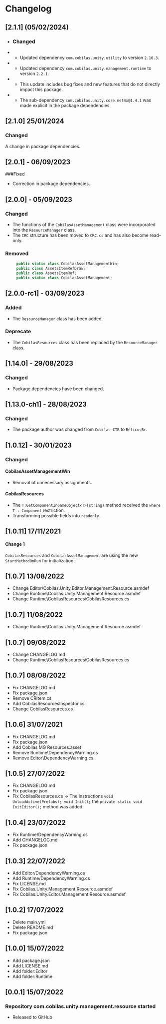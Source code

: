 # Changelog
## [2.1.1] (05/02/2024)
- ### Changed
- - Updated dependency `com.cobilas.unity.utility` to version `2.10.3`.
- - Updated dependency `com.cobilas.unity.management.runtime` to version `2.2.1`.
- - This update includes bug fixes and new features that do not directly impact this package.
- - The sub-dependency `com.cobilas.unity.core.net4x@1.4.1` was made explicit in the package dependencies.
## [2.1.0] 25/01/2024
### Changed
A change in package dependencies.
## [2.0.1] - 06/09/2023
###Fixed
- Correction in package dependencies.
## [2.0.0] - 05/09/2023
### Changed
- The functions of the `CobilasAssetManagement` class were incorporated into the `ResourceManager` class.
- The `CRC` structure has been moved to `CRC.cs` and has also become read-only.
### Removed
```c#
     public static class CobilasAssetManagementWin;
     public class AssetsItemRefDraw;
     public class AssetsItemRef;
     public static class CobilasAssetManagement;
```
## [2.0.0-rc1] - 03/09/2023
### Added
- The `ResourceManager` class has been added.
### Deprecate
- The `CobilasResources` class has been replaced by the `ResourceManager` class.
## [1.14.0] - 29/08/2023
### Changed
- Package dependencies have been changed.
## [1.13.0-ch1] - 28/08/2023
### Changed
- The package author was changed from `Cobilas CTB` to `BélicusBr`.
## [1.0.12] - 30/01/2023
### Changed
#### CobilasAssetManagementWin
- Removal of unnecessary assignments.
#### CobilasResources
- The `T:GetComponentInGameObject<T>(string)` method received the `where T : Component` restriction.
- Transforming possible fields into `readonly`.
## [1.0.11] 17/11/2021
#### Change 1
`CobilasResources` and `CobilasAssetManagement` are using the new `StartMethodOnRun` for initialization.
## [1.0.7] 13/08/2022
- Change Editor\Cobilas.Unity.Editor.Management.Resource.asmdef
- Change Runtime\Cobilas.Unity.Management.Resource.asmdef
- Change Runtime\CobilasResources\CobilasResources.cs
## [1.0.7] 11/08/2022
- Change Runtime\Cobilas.Unity.Management.Resource.asmdef
## [1.0.7] 09/08/2022
- Change CHANGELOG.md
- Change Runtime\CobilasResources\CobilasResources.cs
## [1.0.7] 08/08/2022
- Fix CHANGELOG.md
- Fix package.json
- Remove CRItem.cs
- Add CobilasResourcesInspector.cs
- Change CobilasResources.cs
## [1.0.6] 31/07/2021
- Fix CHANGELOG.md
- Fix package.json
- Add Cobilas MG Resources.asset
- Remove Runtime\DependencyWarning.cs
- Remove Editor\DependencyWarning.cs
## [1.0.5] 27/07/2022
- Fix CHANGELOG.md
- Fix package.json
- Fix CobilasResources.cs
-> The instructions `void UnloadActive(Prefabs); void Init();` the `private static void InitEditor();` method was added.
## [1.0.4] 23/07/2022
- Fix Runtime/DependencyWarning.cs
- Add CHANGELOG.md
- Fix package.json
## [1.0.3] 22/07/2022
- Add Editor/DependencyWarning.cs
- Add Runtime/DependencyWarning.cs
- Fix LICENSE.md
- Fix Cobilas.Unity.Management.Resource.asmdef
- Fix Cobilas.Unity.Editor.Management.Resource.asmdef
## [1.0.2] 17/07/2022
- Delete main.yml
- Delete README.md
- Fix package.json
## [1.0.0] 15/07/2022
- Add package.json
- Add LICENSE.md
- Add folder:Editor
- Add folder:Runtime
## [0.0.1] 15/07/2022
### Repository com.cobilas.unity.management.resource started
- Released to GitHub